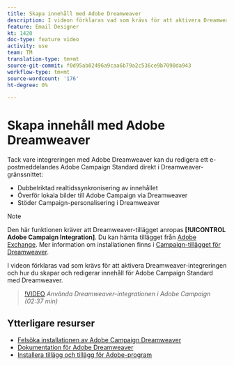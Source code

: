 ```yaml
---
title: Skapa innehåll med Adobe Dreamweaver
description: I videon förklaras vad som krävs för att aktivera Dreamweaver-integreringen och hur du skapar och redigerar innehåll för Adobe Campaign Standard med Dreamweaver.
feature: Email Designer
kt: 1420
doc-type: feature video
activity: use
team: TM
translation-type: tm+mt
source-git-commit: f0d95ab02496a9caa6b79a2c536ce9b7090da943
workflow-type: tm+mt
source-wordcount: '176'
ht-degree: 0%

---
```



# Skapa innehåll med Adobe Dreamweaver

Tack vare integreringen med Adobe Dreamweaver kan du redigera ett e-postmeddelandes Adobe Campaign Standard direkt i Dreamweaver-gränssnittet:

* Dubbelriktad realtidssynkronisering av innehållet
* Överför lokala bilder till Adobe Campaign via Dreamweaver
* Stöder Campaign-personalisering i Dreamweaver

>[!NOTE]
>
>Den här funktionen kräver att Dreamweaver-tillägget anropas **[!UICONTROL Adobe Campaign Integration]**. Du kan hämta tillägget från [Adobe Exchange](https://exchange.adobe.com/creativecloud.html#search). Mer information om installationen finns i [Campaign-tillägget för Dreamweaver](https://helpx.adobe.com/dreamweaver/using/working-with-dreamweaver-and-campaign.html).

I videon förklaras vad som krävs för att aktivera Dreamweaver-integreringen och hur du skapar och redigerar innehåll för Adobe Campaign Standard med Dreamweaver.

>[!VIDEO](https://video.tv.adobe.com/v/23121?quality=12)
*Använda Dreamweaver-integrationen i Adobe Campaign (02:37 min)*

## Ytterligare resurser

* [Felsöka installationen av Adobe Campaign Dreamweaver](https://helpx.adobe.com/dreamweaver/kb/dreamweaver-campaign-integration-issue.html)
* [Dokumentation för Adobe Dreamweaver](https://helpx.adobe.com/dreamweaver/using/working-with-dreamweaver-and-campaign.html)
* [Installera tillägg och tillägg för Adobe-program](https://helpx.adobe.com/creative-cloud/kb/installingextensionsandaddons.html)
